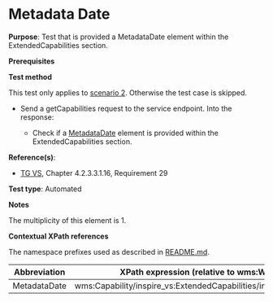# Metadata Date
**Purpose**: Test that is provided a MetadataDate element within the ExtendedCapabilities section.

**Prerequisites**

**Test method**

This test only applies to [scenario 2](#scenario-2). Otherwise the test case is skipped.

* Send a getCapabilities request to the service endpoint. Into the response:

  * Check if a [MetadataDate](#MetadataDate) element is provided within the ExtendedCapabilities section.

**Reference(s)**:
* [TG VS](./README.md#ref_TG_VS), Chapter 4.2.3.3.1.16, Requirement 29

**Test type**: Automated

**Notes**

The multiplicity of this element is 1.

**Contextual XPath references**

The namespace prefixes used as described in [README.md](./README.md#namespaces).

Abbreviation                                               |  XPath expression (relative to wms:WMS_Capabilities)
---------------------------------------------------------- | -------------------------------------------------------------------------
MetadataDate <a name="MetadataDate"></a> | wms:Capability/inspire_vs:ExtendedCapabilities/inspire_common:MetadataDate
